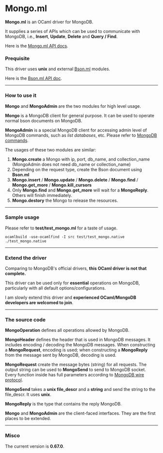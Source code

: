 # Mongo.ml

**Mongo.ml** is an OCaml driver for MongoDB.

It supplies a series of APIs which can be used to communicate with MongoDB, i.e., **Insert**, **Update**, **Delete** and **Query / Find**.

Here is the [Mongo.ml API docs](http://massd.github.io/mongo/doc/).

### Prequisite

This driver uses **unix** and external [Bson.ml](http://massd.github.io/bson/) modules.

Here is the [Bson.ml API doc](http://massd.github.io/bson/doc/Bson.html).

***

### How to use it

**Mongo** and **MongoAdmin** are the two modules for high level usage.

**Mongo** is a MongoDB client for general purpose. It can be used to operate normal bson documents on MongoDB.

**MongoAdmin** is a special MongoDB client for accessing admin level of MongoDB commands, such as _list databases_, etc. Please refer to [MongoDB commands](http://docs.mongodb.org/manual/reference/command/).

The usages of these two modules are similar:

1. **Mongo.create** a Mongo with ip, port, db\_name, and collection\_name (MongoAdmin does not need db\_name or collection\_name)
2. Depending on the request type, create the Bson document using **Bson.ml**
3. **Mongo.insert** / **Mongo.update** / **Mongo.delete** / **Mongo.find** / **Mongo.get_more** / **Mongo.kill_cursors**
4. Only **Mongo.find** and **Mongo.get_more** will wait for a **MongoReply**. Others will finish immediately.
5. **Mongo.destory** the Mongo to release the resources.

***

### Sample usage

Please refer to **test/test_mongo.ml** for a taste of usage.

	ocamlbuild -use-ocamlfind -I src test/test_mongo.native
	./test_mongo.native

***

### Extend the driver

Comparing to MongoDB's official drivers, **this OCaml driver is not that complete.**

This driver can be used only for **essential** operations on MongoDB, particularly with all default options/configurations.

I am slowly extend this driver and **experienced OCaml/MongoDB developers are welcomed to join**.

***

### The source code

**MongoOperation** defines all operations allowed by MongoDB.

**MongoHeader** defines the header that is used in MongoDB messages. It includes encoding / decoding the MongoDB messages. When constructing a **MongoRequest**, encoding is used; when constructing a **MongoReply** from the message sent by MongoDB, decoding is used.

**MongoRequest** create the message bytes (string) for all requests. The output string can be used to **MongoSend** to send to MongoDB socket. Every function inside has full parameters according to [MongoDB wire protocol](http://docs.mongodb.org/meta-driver/latest/legacy/mongodb-wire-protocol/).

**MongoSend** takes a **unix file_descr** and a **string** and send the string to the file_descr. It uses **unix**.

**MongoReply** is the type that contains the reply MongoDB.

**Mongo** and **MongoAdmin** are the client-faced interfaces. They are the first places to be extended.

***

### Misco

The current version is **0.67.0**.
